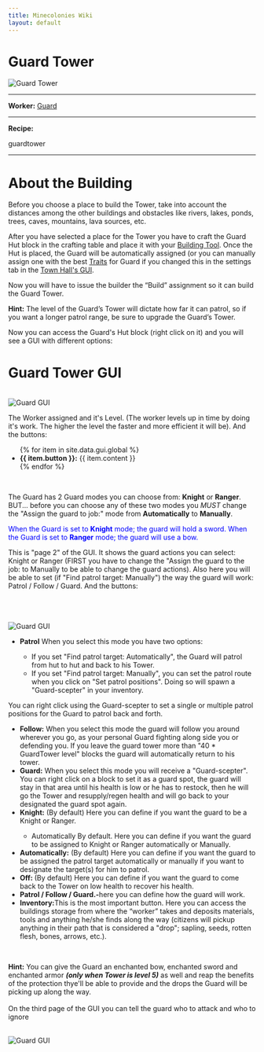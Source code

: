 ```yaml
---
title: Minecolonies Wiki
layout: default
---
```

# Guard Tower

<div class="infobox box text-center">
    <img src="../../assets/images/buildings/guardtower.png" alt="Guard Tower" />
    <hr />
    <div class="row section-text text-left">
        <div class="col">
        <p><strong>Worker:</strong> <a href="../workers/guard">Guard</a></p>
        </div>
    </div>
    <hr />
    <div class="row section-text text-left">
        <div class="col">
        <p><strong>Recipe:</strong> 
        </div>
    </div>
    <recipe>guardtower</recipe>
    
</div>
<hr />

# About the Building

Before you choose a place to build the Tower, take into account the distances among the other buildings and obstacles like rivers, lakes, ponds, trees, caves, mountains, lava sources, etc.

After you have selected a place for the Tower you have to craft the Guard Hut block in the crafting table and place it with your [Building Tool](../items/buildingtool). Once the Hut is placed, the Guard will be automatically assigned (or you can manually assign one with the best [Traits](../systems/workerinfo) for Guard if you changed this in the settings tab in the [Town Hall's GUI](../../source/buildings/townhall).

Now you will have to issue the builder the “Build” assignment so it can build the Guard Tower. 

**Hint:** The level of the Guard’s Tower will dictate how far it can patrol, so if you want a longer patrol range, be sure to upgrade the Guard’s Tower.

Now you can access the Guard's Hut block (right click on it) and you will see a GUI with different options:

# Guard Tower GUI
<br>
<div class="row">
  <div class="col-sm-12 col-md">
    <img src="../../assets/images/gui/guardtowergui1.png" class="img-fluid mx-auto" alt="Guard GUI">
  </div>
  <div class="col-sm-12 col-md">
    <p>The Worker assigned and it's Level. (The worker levels up in time by doing it's work. The higher the level the faster and more efficient it will be). And the buttons:</p>
    <ul>
      {% for item in site.data.gui.global %}
        <li><strong>{{ item.button }}:</strong> {{ item.content }}</li>
      {% endfor %}
    </ul>
  </div>
</div>
<br>

The Guard has 2 Guard modes you can choose from: **Knight** or **Ranger**. BUT... before you can choose any of these two modes you *MUST* change the "Assign the guard to job:" mode from **Automatically** to **Manually**. 

<p style="color:Blue;">When the Guard is set to <b>Knight</b> mode; the guard will hold a sword.
When the Guard is set to <b>Ranger</b> mode; the guard will use a bow.</p>

This is "page 2" of the GUI. It shows the guard actions you can select: Knight or Ranger (FIRST you have to change the "Assign the guard to the job: to Manually to be able to change the guard actions). Also here you will be able to set (if "Find patrol target: Manually") the way the guard will work: Patrol / Follow / Guard.  And the buttons:

<div class="row">
  <div class="col-sm-12 col-md">
    <br><br><br>
    <img src="../../assets/images/gui/guardtowergui2.png" class="img-fluid mx-auto" alt="Guard GUI">
  </div>
  <div class="col-sm-12 col-md">
    <ul>
      <li><strong>Patrol</strong> When you select this mode you have two options: </li>
      <ul>
        <li>If you set "Find patrol target: Automatically", the Guard will patrol from hut to hut and back to his Tower.</li>
        <li>If you set "Find patrol target: Manually", you can set the patrol route when you click on "Set patrol positions". Doing so will spawn a "Guard-scepter" in your inventory. </li>
      </ul>
    </ul>
You can right click using the Guard-scepter to set a single or multiple patrol positions for the Guard to patrol back and forth.
    <ul>
      <li><strong>Follow:</strong> When you select this mode the guard will follow you around wherever you go, as your personal Guard fighting along side you or defending you. If you leave the guard tower more than "40 * GuardTower level" blocks the guard will automatically return to his tower.</li>
      <li><strong>Guard:</strong> When you select this mode you will receive a "Guard-scepter". You can right click on a block to set it as a guard spot, the guard will stay in that area until his health is low or he has to restock, then he will go the Tower and resupply/regen health and will go back to your designated the guard spot again.</li>
      <li><strong>Knight:</strong> (By default) Here you can define if you want the guard to be a Knight or Ranger.</li>
      <ul>
        <li>Automatically By default. Here you can define if you want the guard to be assigned to Knight or Ranger automatically or Manually.</li>
      </ul>
      <li><strong>Automatically:</strong> (By default) Here you can define if you want the guard to be assigned the patrol target automatically or manually if you want to designate the target(s) for him to patrol.</li>
      <li><strong>Off: </strong> (By default) Here you can define if you want the guard to come back to the Tower on low health to recover his health.</li>
      <li><strong>Patrol / Follow / Guard.-</strong>here you can define how the guard will work.</li>
      <li><strong>Inventory:</strong>This is the most important button. Here you can access the buildings storage from where the “worker” takes and deposits materials, tools and anything he/she finds along the way (citizens will pickup anything in their path that is considered a "drop"; sapling, seeds, rotten flesh, bones, arrows, etc.).</li>
    </ul>
  </div>
</div>
<br>

**Hint:** You can give the Guard an enchanted bow, enchanted sword and enchanted armor **_(only when Tower is level 5)_** as well and reap the benefits of the protection thye'll be able to provide and the drops the Guard will be picking up along the way.
<br><br>
On the third page of the GUI you can tell the guard who to attack and who to ignore
<div class="row">
  <div class="col-sm-12 col-md">
    <br>
    <img src="../../assets/images/gui/barrackstowergui3.png" class="img-fluid mx-auto" alt="Guard GUI">
  </div>
  <div class="col-sm-12 col-md">
</div>